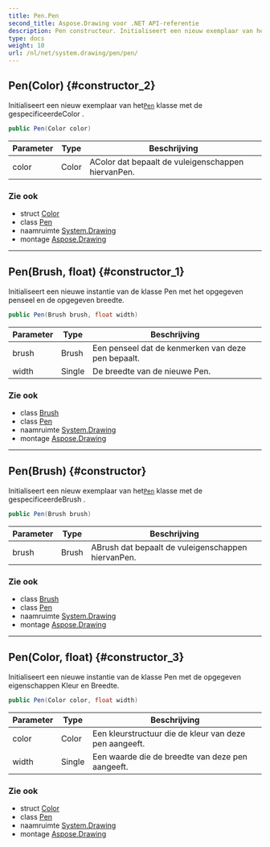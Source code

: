 ```yaml
---
title: Pen.Pen
second_title: Aspose.Drawing voor .NET API-referentie
description: Pen constructeur. Initialiseert een nieuw exemplaar van hetPen klasse met de gespecificeerdeColor .
type: docs
weight: 10
url: /nl/net/system.drawing/pen/pen/
---
```

## Pen(Color) {#constructor_2}

Initialiseert een nieuw exemplaar van het[`Pen`](../) klasse met de gespecificeerdeColor .

```csharp
public Pen(Color color)
```

| Parameter | Type | Beschrijving |
| --- | --- | --- |
| color | Color | AColor dat bepaalt de vuleigenschappen hiervanPen. |

### Zie ook

* struct [Color](../../color/)
* class [Pen](../)
* naamruimte [System.Drawing](../../pen/)
* montage [Aspose.Drawing](../../../)

---

## Pen(Brush, float) {#constructor_1}

Initialiseert een nieuwe instantie van de klasse Pen met het opgegeven penseel en de opgegeven breedte.

```csharp
public Pen(Brush brush, float width)
```

| Parameter | Type | Beschrijving |
| --- | --- | --- |
| brush | Brush | Een penseel dat de kenmerken van deze pen bepaalt. |
| width | Single | De breedte van de nieuwe Pen. |

### Zie ook

* class [Brush](../../brush/)
* class [Pen](../)
* naamruimte [System.Drawing](../../pen/)
* montage [Aspose.Drawing](../../../)

---

## Pen(Brush) {#constructor}

Initialiseert een nieuw exemplaar van het[`Pen`](../) klasse met de gespecificeerdeBrush .

```csharp
public Pen(Brush brush)
```

| Parameter | Type | Beschrijving |
| --- | --- | --- |
| brush | Brush | ABrush dat bepaalt de vuleigenschappen hiervanPen. |

### Zie ook

* class [Brush](../../brush/)
* class [Pen](../)
* naamruimte [System.Drawing](../../pen/)
* montage [Aspose.Drawing](../../../)

---

## Pen(Color, float) {#constructor_3}

Initialiseert een nieuwe instantie van de klasse Pen met de opgegeven eigenschappen Kleur en Breedte.

```csharp
public Pen(Color color, float width)
```

| Parameter | Type | Beschrijving |
| --- | --- | --- |
| color | Color | Een kleurstructuur die de kleur van deze pen aangeeft. |
| width | Single | Een waarde die de breedte van deze pen aangeeft. |

### Zie ook

* struct [Color](../../color/)
* class [Pen](../)
* naamruimte [System.Drawing](../../pen/)
* montage [Aspose.Drawing](../../../)


